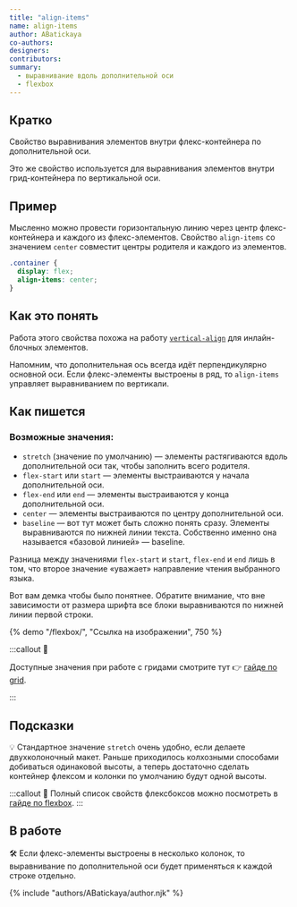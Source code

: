```yaml
---
title: "align-items"
name: align-items
author: ABatickaya
co-authors:
designers:
contributors:
summary:
  - выравнивание вдоль дополнительной оси
  - flexbox
---
```


## Кратко

Свойство выравнивания элементов внутри флекс-контейнера по дополнительной оси.

Это же свойство используется для выравнивания элементов внутри грид-контейнера по вертикальной оси.

## Пример

Мысленно можно провести горизонтальную линию через центр флекс-контейнера и каждого из флекс-элементов. Свойство `align-items` со значением `center` совместит центры родителя и каждого из элементов.

```css
.container {
  display: flex;
  align-items: center;
}
```

## Как это понять

Работа этого свойства похожа на работу [`vertical-align`](/css/doka/vertical-align/) для инлайн-блочных элементов.

Напомним, что дополнительная ось всегда идёт перпендикулярно основной оси. Если флекс-элементы выстроены в ряд, то `align-items` управляет выравниванием по вертикали.

## Как пишется

### Возможные значения:

- `stretch` (значение по умолчанию) — элементы растягиваются вдоль дополнительной оси так, чтобы заполнить всего родителя.
- `flex-start` или `start` — элементы выстраиваются у начала дополнительной оси.
- `flex-end` или `end` — элементы выстраиваются у конца дополнительной оси.
- `center` — элементы выстраиваются по центру дополнительной оси.
- `baseline` — вот тут может быть сложно понять сразу. Элементы выравниваются по нижней линии текста. Собственно именно она называется «базовой линией» — baseline.

Разница между значениями `flex-start` и `start`, `flex-end` и `end` лишь в том, что второе значение «уважает» направление чтения выбранного языка.

Вот вам демка чтобы было понятнее. Обратите внимание, что вне зависимости от размера шрифта все блоки выравниваются по нижней линии первой строки.

{% demo "/flexbox/", "Ссылка на изображении", 750 %}

:::callout 🥸

Доступные значения при работе с гридами смотрите тут 👉 [гайде по grid](/css/long/grid-guide/).

:::

## Подсказки

💡 Стандартное значение `stretch` очень удобно, если делаете двухколоночный макет. Раньше приходилось колхозными способами добиваться одинаковой высоты, а теперь достаточно сделать контейнер флексом и колонки по умолчанию будут одной высоты.

:::callout 📝
Полный список свойств флексбоксов можно посмотреть в [гайде по flexbox](/css/long/flexbox-guide/).
:::

## В работе

🛠 Если флекс-элементы выстроены в несколько колонок, то выравнивание по дополнительной оси будет применяться к каждой строке отдельно.

{% include "authors/ABatickaya/author.njk" %}
